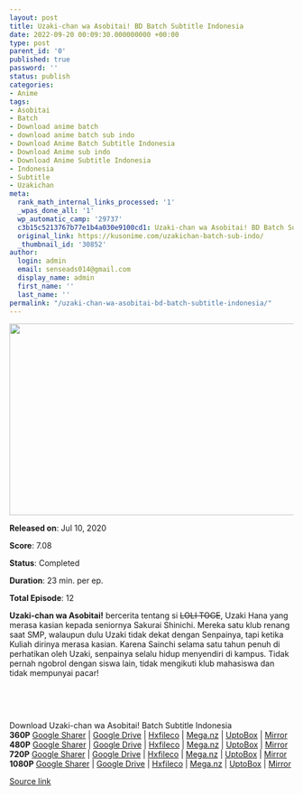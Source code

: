 ```yaml
---
layout: post
title: Uzaki-chan wa Asobitai! BD Batch Subtitle Indonesia
date: 2022-09-20 00:09:30.000000000 +00:00
type: post
parent_id: '0'
published: true
password: ''
status: publish
categories:
- Anime
tags:
- Asobitai
- Batch
- Download anime batch
- download anime batch sub indo
- Download Anime Batch Subtitle Indonesia
- Download Anime sub indo
- Download Anime Subtitle Indonesia
- Indonesia
- Subtitle
- Uzakichan
meta:
  rank_math_internal_links_processed: '1'
  _wpas_done_all: '1'
  wp_automatic_camp: '29737'
  c3b15c5213767b77e1b4a030e9100cd1: Uzaki-chan wa Asobitai! BD Batch Subtitle Indonesia
  original_link: https://kusonime.com/uzakichan-batch-sub-indo/
  _thumbnail_id: '30852'
author:
  login: admin
  email: senseads014@gmail.com
  display_name: admin
  first_name: ''
  last_name: ''
permalink: "/uzaki-chan-wa-asobitai-bd-batch-subtitle-indonesia/"
---
```

<p><img width="631" height="340" src="{{ site.baseurl }}/assets/2022/09/Uzaki-chan-wa-Asobitai-631x340.jpg" class="attachment-thumb-large size-thumb-large wp-post-image" alt="" loading="lazy" title="Uzaki-chan wa Asobitai! BD Batch Subtitle Indonesia" srcset="https://kusonime.com/wp-content/uploads/2020/08/Uzaki-chan-wa-Asobitai-631x340.jpg 631w, https://kusonime.com/wp-content/uploads/2020/08/Uzaki-chan-wa-Asobitai-300x162.jpg 300w, https://kusonime.com/wp-content/uploads/2020/08/Uzaki-chan-wa-Asobitai-768x414.jpg 768w, https://kusonime.com/wp-content/uploads/2020/08/Uzaki-chan-wa-Asobitai-520x280.jpg 520w, https://kusonime.com/wp-content/uploads/2020/08/Uzaki-chan-wa-Asobitai.jpg 1000w" sizes="(max-width: 631px) 100vw, 631px" />
<p><b>Released on</b>: Jul 10, 2020</p>
<p>
<p><b>Score</b>: 7.08</p>
<p>
<p><b>Status</b>: Completed</p>
<p>
<p><b>Duration</b>: 23 min. per ep.</p>
<p>
<p><b>Total Episode</b>: 12</p>
<p>
<p><strong>Uzaki-chan wa Asobitai!</strong> bercerita tentang si <del datetime="2020-08-15T11:42:05+00:00">LOLI TOGE</del>, Uzaki Hana yang merasa kasian kepada seniornya Sakurai Shinichi. Mereka satu klub renang saat SMP, walaupun dulu Uzaki tidak dekat dengan Senpainya, tapi ketika Kuliah dirinya merasa kasian. Karena Sainchi selama satu tahun penuh di perhatikan oleh Uzaki, senpainya selalu hidup menyendiri di kampus. Tidak pernah ngobrol dengan siswa lain, tidak mengikuti klub mahasiswa dan tidak mempunyai pacar!</p>
<p>
<p> </p>
<p>
<p> </p>
<p>
<div class="smokeddl">
<div class="smokettl">Download Uzaki-chan wa Asobitai! Batch Subtitle Indonesia</div>
<div class="smokeurl"><strong>360P</strong> <a href="https://acefile.co/f/35434556/kusonime-si-toge-ngajak-main-bd-360p-rar" target="_blank" rel="noopener noreferrer">Google Sharer</a> | <a href="https://drive.google.com/uc?export=download&amp;id=17sB_xCVro4Ra5e4ebK8n8pH-ESDTDHaX" target="_blank" rel="noopener">Google Drive</a> | <a href="https://hxfile.co/ftjqagj5cahe" target="_blank" rel="noopener">Hxfileco</a> | <a href="https://mega.nz/file/AO4jRarR#CD_HavJNYiHRz_GYQj96uBYjo6c17Edwh6dPVFB-gEQ" target="_blank" rel="noopener noreferrer">Mega.nz</a> | <a href="https://uptobox.com/i3u3ab1nodie" target="_blank" rel="noopener">UptoBox</a> | <a href="https://mirrorace.org/m/5Kzk0" target="_blank" rel="noopener">Mirror</a></div>
<div class="smokeurl"><strong>480P</strong> <a href="https://acefile.co/f/35434558/kusonime-si-toge-ngajak-main-bd-480p-rar" target="_blank" rel="noopener noreferrer">Google Sharer</a> | <a href="https://drive.google.com/uc?export=download&amp;id=1AJbxxMd2c7UZIK3q118EPGQtZ3AwVwVd" target="_blank" rel="noopener">Google Drive</a> | <a href="https://hxfile.co/78kt9ucrzcv1" target="_blank" rel="noopener">Hxfileco</a> | <a href="https://mega.nz/file/ASwFWQbJ#L_xQCOD3r-Jto_0JAWq2E5_PekDAMlufguS3YC-Wvno" target="_blank" rel="noopener noreferrer">Mega.nz</a> | <a href="https://uptobox.com/siy4abxcs4qq" target="_blank" rel="noopener">UptoBox</a> | <a href="https://mirrorace.org/m/5Kzk1" target="_blank" rel="noopener">Mirror</a></div>
<div class="smokeurl"><strong>720P</strong> <a href="https://acefile.co/f/35434562/kusonime-si-toge-ngajak-main-bd-720p-rar" target="_blank" rel="noopener noreferrer">Google Sharer</a> | <a href="https://drive.google.com/uc?export=download&amp;id=1rB5tDeXaoqm_BL1x4xUai8IFRhQei-bS" target="_blank" rel="noopener">Google Drive</a> | <a href="https://hxfile.co/yn2zf0v5sbl8" target="_blank" rel="noopener">Hxfileco</a> | <a href="https://mega.nz/file/Bag1VCRa#79QksUH8FrgqzM8aeMraEcgKmeYSZ9z2PzsqtF5Yp7U" target="_blank" rel="noopener noreferrer">Mega.nz</a> | <a href="https://uptobox.com/348cg0238el6" target="_blank" rel="noopener">UptoBox</a> | <a href="https://mirrorace.org/m/4oEpp" target="_blank" rel="noopener">Mirror</a></div>
<div class="smokeurl"><strong>1080P</strong> <a href="https://acefile.co/f/35434563/kusonime-si-toge-ngajak-main-bd-1080p-rar" target="_blank" rel="noopener noreferrer">Google Sharer</a> | <a href="https://drive.google.com/uc?export=download&amp;id=1p45JrRT7W6K2RXtGlslKO-Gj0Lu0LBrz" target="_blank" rel="noopener">Google Drive</a> | <a href="https://hxfile.co/uq8y40pwholc" target="_blank" rel="noopener">Hxfileco</a> | <a href="https://mega.nz/file/4X4jVAQK#dGzo5Ag-ZD2wGKwKmb_zeDPv3y3g8vZ7lcRd6wXhQiA" target="_blank" rel="noopener noreferrer">Mega.nz</a> | <a href="https://uptobox.com/vscb04lm5308" target="_blank" rel="noopener">UptoBox</a> | <a href="https://mirrorace.org/m/4oEpv" target="_blank" rel="noopener">Mirror</a></div>
</div>
<p><a href="https://kusonime.com/uzakichan-batch-sub-indo/">Source link </a></p>
